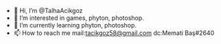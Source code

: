 - 👋 Hi, I’m @TalhaAcikgoz
- 👀 I’m interested in games, phyton, photoshop.
- 🌱 I’m currently learning phyton, photoshop.
- 📫 How to reach me mail:tacikgoz58@gmail.com dc:Memati Baş#2640

<!---
TalhaAcikgoz/TalhaAcikgoz is a ✨ special ✨ repository because its `README.md` (this file) appears on your GitHub profile.
You can click the Preview link to take a look at your changes.
--->
